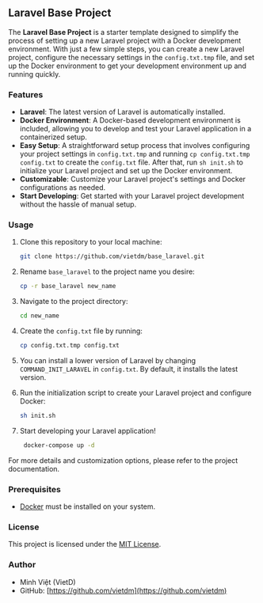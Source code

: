 ## Laravel Base Project

The **Laravel Base Project** is a starter template designed to simplify the process of setting up a new Laravel project with a Docker development environment. With just a few simple steps, you can create a new Laravel project, configure the necessary settings in the `config.txt.tmp` file, and set up the Docker environment to get your development environment up and running quickly.

### Features

- **Laravel**: The latest version of Laravel is automatically installed.
- **Docker Environment**: A Docker-based development environment is included, allowing you to develop and test your Laravel application in a containerized setup.
- **Easy Setup**: A straightforward setup process that involves configuring your project settings in `config.txt.tmp` and running `cp config.txt.tmp config.txt` to create the `config.txt` file. After that, run `sh init.sh` to initialize your Laravel project and set up the Docker environment.
- **Customizable**: Customize your Laravel project's settings and Docker configurations as needed.
- **Start Developing**: Get started with your Laravel project development without the hassle of manual setup.

### Usage

1. Clone this repository to your local machine:

    ```bash
    git clone https://github.com/vietdm/base_laravel.git
    ```

2. Rename ```base_laravel``` to the project name you desire:

    ```bash
    cp -r base_laravel new_name
    ```
   
3. Navigate to the project directory:

    ```bash
    cd new_name
    ```

4. Create the `config.txt` file by running:

    ```bash
    cp config.txt.tmp config.txt
    ```

5. You can install a lower version of Laravel by changing ```COMMAND_INIT_LARAVEL``` in ```config.txt```. By default, it installs the latest version.


6. Run the initialization script to create your Laravel project and configure Docker:

    ```bash
    sh init.sh
    ```

7. Start developing your Laravel application!

   ```bash
    docker-compose up -d
    ```

For more details and customization options, please refer to the project documentation.

### Prerequisites

- [Docker](https://www.docker.com/get-started) must be installed on your system.

### License

This project is licensed under the [MIT License](https://opensource.org/license/mit/).

### Author

- Minh Việt (VietD)
- GitHub: [https://github.com/vietdm](https://github.com/vietdm)
